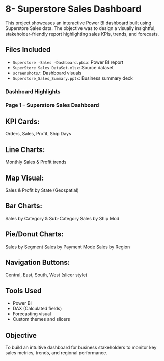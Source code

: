 # 8- Superstore Sales Dashboard 

This project showcases an interactive Power BI dashboard built using Superstore Sales data. The objective was to design a visually insightful, stakeholder-friendly report highlighting sales KPIs, trends, and forecasts.


##  Files Included
- `Superstore -Sales -Dashboard.pbix`: Power BI report
- `SuperStore_Sales_DataSet.xlsx`: Source dataset
- `screenshots/`: Dashboard visuals
- `Superstore_Sales_Summary.pptx`: Business summary deck

###  Dashboard Highlights 

### Page 1 – Superstore Sales Dashboard

## KPI Cards:
 Orders, Sales, Profit, Ship Days
## Line Charts: 
Monthly Sales & Profit trends
## Map Visual:
 Sales & Profit by State (Geospatial)
## Bar Charts:
Sales by Category & Sub-Category
Sales by Ship Mod
## Pie/Donut Charts:
Sales by Segment
Sales by Payment Mode
Sales by Region
## Navigation Buttons:
 Central, East, South, West (slicer style)

## Tools Used
- Power BI
- DAX (Calculated fields)
- Forecasting visual
- Custom themes and slicers

##  Objective
To build an intuitive dashboard for business stakeholders to monitor key sales metrics, trends, and regional performance.
